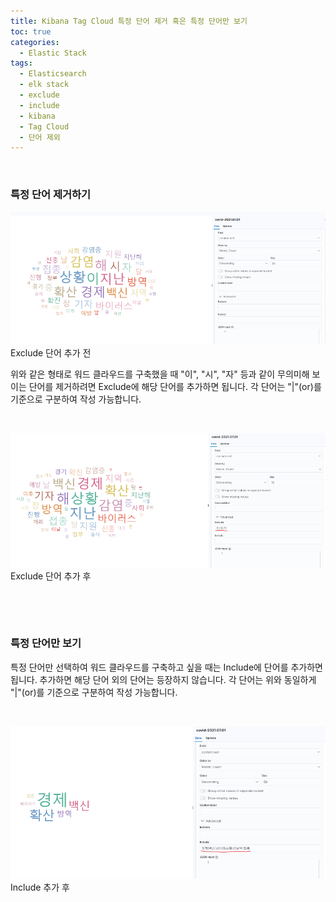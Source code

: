 ```yaml
---
title: Kibana Tag Cloud 특정 단어 제거 혹은 특정 단어만 보기
toc: true
categories:
  - Elastic Stack
tags:
  - Elasticsearch
  - elk stack
  - exclude
  - include
  - kibana
  - Tag Cloud
  - 단어 제외
---
```


 


### **특정 단어 제거하기**


![word cloud 1](/assets/images/posts/2022-9-22-tistory-post-113/img-1.png)Exclude 단어 추가 전




위와 같은 형태로 워드 클라우드를 구축했을 때 "이", "시", "자" 등과 같이 무의미해 보이는 단어를 제거하려면 Exclude에 해당 단어를 추가하면 됩니다. 각 단어는 "|"(or)를 기준으로 구분하여 작성 가능합니다.


 


![word cloud 2](/assets/images/posts/2022-9-22-tistory-post-113/img-2.png)Exclude 단어 추가 후




 


 


### **특정 단어만 보기**


특정 단어만 선택하여 워드 클라우드를 구축하고 싶을 때는 Include에 단어를 추가하면 됩니다. 추가하면 해당 단어 외의 단어는 등장하지 않습니다. 각 단어는 위와 동일하게 "|"(or)를 기준으로 구분하여 작성 가능합니다.


 


![word cloud 3](/assets/images/posts/2022-9-22-tistory-post-113/img-3.png)Include 추가 후




 


